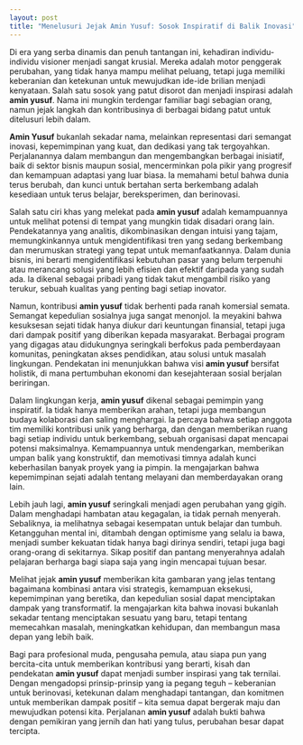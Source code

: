 ```yaml
---
layout: post
title: "Menelusuri Jejak Amin Yusuf: Sosok Inspiratif di Balik Inovasi"
---
```


Di era yang serba dinamis dan penuh tantangan ini, kehadiran individu-individu visioner menjadi sangat krusial. Mereka adalah motor penggerak perubahan, yang tidak hanya mampu melihat peluang, tetapi juga memiliki keberanian dan ketekunan untuk mewujudkan ide-ide brilian menjadi kenyataan. Salah satu sosok yang patut disorot dan menjadi inspirasi adalah **amin yusuf**. Nama ini mungkin terdengar familiar bagi sebagian orang, namun jejak langkah dan kontribusinya di berbagai bidang patut untuk ditelusuri lebih dalam.

**Amin Yusuf** bukanlah sekadar nama, melainkan representasi dari semangat inovasi, kepemimpinan yang kuat, dan dedikasi yang tak tergoyahkan. Perjalanannya dalam membangun dan mengembangkan berbagai inisiatif, baik di sektor bisnis maupun sosial, mencerminkan pola pikir yang progresif dan kemampuan adaptasi yang luar biasa. Ia memahami betul bahwa dunia terus berubah, dan kunci untuk bertahan serta berkembang adalah kesediaan untuk terus belajar, bereksperimen, dan berinovasi.

Salah satu ciri khas yang melekat pada **amin yusuf** adalah kemampuannya untuk melihat potensi di tempat yang mungkin tidak disadari orang lain. Pendekatannya yang analitis, dikombinasikan dengan intuisi yang tajam, memungkinkannya untuk mengidentifikasi tren yang sedang berkembang dan merumuskan strategi yang tepat untuk memanfaatkannya. Dalam dunia bisnis, ini berarti mengidentifikasi kebutuhan pasar yang belum terpenuhi atau merancang solusi yang lebih efisien dan efektif daripada yang sudah ada. Ia dikenal sebagai pribadi yang tidak takut mengambil risiko yang terukur, sebuah kualitas yang penting bagi setiap inovator.

Namun, kontribusi **amin yusuf** tidak berhenti pada ranah komersial semata. Semangat kepedulian sosialnya juga sangat menonjol. Ia meyakini bahwa kesuksesan sejati tidak hanya diukur dari keuntungan finansial, tetapi juga dari dampak positif yang diberikan kepada masyarakat. Berbagai program yang digagas atau didukungnya seringkali berfokus pada pemberdayaan komunitas, peningkatan akses pendidikan, atau solusi untuk masalah lingkungan. Pendekatan ini menunjukkan bahwa visi **amin yusuf** bersifat holistik, di mana pertumbuhan ekonomi dan kesejahteraan sosial berjalan beriringan.

Dalam lingkungan kerja, **amin yusuf** dikenal sebagai pemimpin yang inspiratif. Ia tidak hanya memberikan arahan, tetapi juga membangun budaya kolaborasi dan saling menghargai. Ia percaya bahwa setiap anggota tim memiliki kontribusi unik yang berharga, dan dengan memberikan ruang bagi setiap individu untuk berkembang, sebuah organisasi dapat mencapai potensi maksimalnya. Kemampuannya untuk mendengarkan, memberikan umpan balik yang konstruktif, dan memotivasi timnya adalah kunci keberhasilan banyak proyek yang ia pimpin. Ia mengajarkan bahwa kepemimpinan sejati adalah tentang melayani dan memberdayakan orang lain.

Lebih jauh lagi, **amin yusuf** seringkali menjadi agen perubahan yang gigih. Dalam menghadapi hambatan atau kegagalan, ia tidak pernah menyerah. Sebaliknya, ia melihatnya sebagai kesempatan untuk belajar dan tumbuh. Ketangguhan mental ini, ditambah dengan optimisme yang selalu ia bawa, menjadi sumber kekuatan tidak hanya bagi dirinya sendiri, tetapi juga bagi orang-orang di sekitarnya. Sikap positif dan pantang menyerahnya adalah pelajaran berharga bagi siapa saja yang ingin mencapai tujuan besar.

Melihat jejak **amin yusuf** memberikan kita gambaran yang jelas tentang bagaimana kombinasi antara visi strategis, kemampuan eksekusi, kepemimpinan yang beretika, dan kepedulian sosial dapat menciptakan dampak yang transformatif. Ia mengajarkan kita bahwa inovasi bukanlah sekadar tentang menciptakan sesuatu yang baru, tetapi tentang memecahkan masalah, meningkatkan kehidupan, dan membangun masa depan yang lebih baik.

Bagi para profesional muda, pengusaha pemula, atau siapa pun yang bercita-cita untuk memberikan kontribusi yang berarti, kisah dan pendekatan **amin yusuf** dapat menjadi sumber inspirasi yang tak ternilai. Dengan mengadopsi prinsip-prinsip yang ia pegang teguh – keberanian untuk berinovasi, ketekunan dalam menghadapi tantangan, dan komitmen untuk memberikan dampak positif – kita semua dapat bergerak maju dan mewujudkan potensi kita. Perjalanan **amin yusuf** adalah bukti bahwa dengan pemikiran yang jernih dan hati yang tulus, perubahan besar dapat tercipta.
